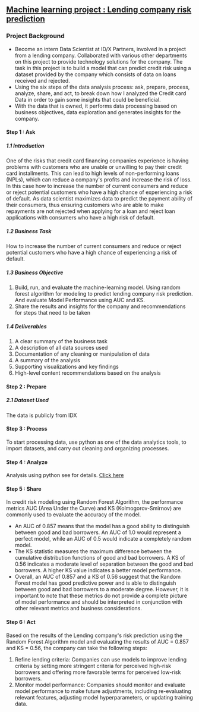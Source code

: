 ## [Machine learning project : Lending company risk prediction]()

### Project Background
* Become an intern Data Scientist at ID/X Partners, involved in a project from a lending company. Collaborated with various other departments on this project to provide technology solutions for the company. The task in this project is to build a model that can predict credit risk using a dataset provided by the company which consists of data on loans received and rejected.
* Using the six steps of the data analysis process: ask, prepare, process, analyze, share, and act, to break down how I analyzed the Credit card Data in order to gain some insights that could be beneficial.
* With the data that is owned, it performs data processing based on business objectives, data exploration and generates insights for the company.

#### Step 1 : Ask
##### 1.1 Introduction 
One of the risks that credit card financing companies experience is having problems with customers who are unable or unwilling to pay their credit card installments. This can lead to high levels of non-performing loans (NPLs), which can reduce a company's profits and increase the risk of loss. In this case how to increase the number of current consumers and reduce or reject potential customers who have a high chance of experiencing a risk of default. As data scientist maximizes data to predict the payment ability of their consumers, thus ensuring customers who are able to make repayments are not rejected when applying for a loan and reject loan applications with consumers who have a high risk of default. 

##### 1.2 Business Task
How to increase the number of current consumers and reduce or reject potential customers who have a high chance of experiencing a risk of default.

##### 1.3 Business Objective
1.	Build, run, and evaluate the machine-learning model. Using random forest algorithm for modeling to predict lending company risk prediction. And 
evaluate Model Performance using AUC and KS.
2.	Share the results and insights for the company and recommendations for steps that need to be taken

##### 1.4 Deliverables
1.	A clear summary of the business task
2.	A description of all data sources used
3.	Documentation of any cleaning or manipulation of data
4.	A summary of the analysis
5.	Supporting visualizations and key findings
6.	High-level content recommendations based on the analysis

#### Step 2 : Prepare
##### 2.1 Dataset Used
The data is publicly from IDX 

#### Step 3 : Process
To start processing data, use python as one of the data analytics tools, to import datasets, and carry out cleaning and organizing processes. 

#### Step 4 : Analyze
Analysis using python see for details. 
[Click here](https://github.com/Haniaghnia/Hani_Portfolio/blob/main/Data%20Science/Machine%20Learning/Lending%20company/Credit%20Loans%20.ipynb)

#### Step 5 : Share 
In credit risk modeling using Random Forest Algorithm, the performance metrics AUC (Area Under the Curve) and KS (Kolmogorov-Smirnov) are commonly used to evaluate the accuracy of the model.
* An AUC of 0.857 means that the model has a good ability to distinguish between good and bad borrowers. An AUC of 1.0 would represent a perfect model, while an AUC of 0.5 would indicate a completely random model.
* The KS statistic measures the maximum difference between the cumulative distribution functions of good and bad borrowers. A KS of 0.56 indicates a moderate level of separation between the good and bad borrowers. A higher KS value indicates a better model performance.
* Overall, an AUC of 0.857 and a KS of 0.56 suggest that the Random Forest model has good predictive power and is able to distinguish between good and bad borrowers to a moderate degree. However, it is important to note that these metrics do not provide a complete picture of model performance and should be interpreted in conjunction with other relevant metrics and business considerations.

#### Step 6 : Act 
Based on the results of the Lending company's risk prediction using the Random Forest Algorithm model and evaluating the results of AUC = 0.857 and KS = 0.56, the company can take the following steps:
1.	Refine lending criteria: Companies can use models to improve lending criteria by setting more stringent criteria for perceived high-risk borrowers and offering more favorable terms for perceived low-risk borrowers.
2.	Monitor model performance: Companies should monitor and evaluate model performance to make future adjustments, including re-evaluating relevant features, adjusting model hyperparameters, or updating training data.

